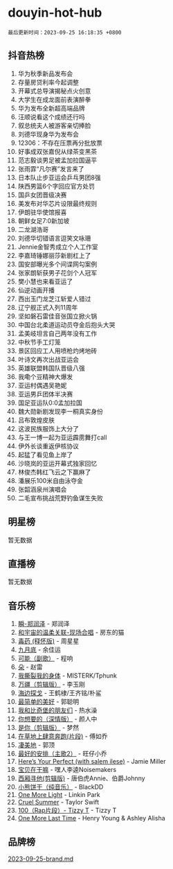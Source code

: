# douyin-hot-hub

`最后更新时间：2023-09-25 16:18:35 +0800`

## 抖音热榜

1. 华为秋季新品发布会
1. 存量房贷利率今起调整
1. 开幕式总导演揭秘点火创意
1. 大学生在成龙面前表演醉拳
1. 华为发布全新超高端品牌
1. 汪顺说看这个成绩还行吗
1. 叙总统夫人被游客亲切捧脸
1. 刘德华现身华为发布会
1. 12306：不存在压票再分批放票
1. 好事成双张嘉倪从绿茶变黑茶
1. 范志毅谈男足被孟加拉国逼平
1. 张雨霏“凡尔赛”发言来了
1. 日本队止步亚运会乒乓男团8强
1. 陕西男篮6个字回应官方处罚
1. 国乒女团晋级决赛
1. 美发布对华芯片设限最终规则
1. 伊朗驻华使馆报喜
1. 朝鲜女足7:0新加坡
1. 二龙湖浩哥
1. 刘德华切错语言逗笑文咏珊
1. Jennie金智秀成立个人工作室
1. 李嘉琦锤娜丽莎新剧杠上了
1. 国安部曝光多个间谍网勾案例
1. 张家朗斩获男子花剑个人冠军
1. 樊小慧也来看亚运了
1. 仙逆动画开播
1. 西出玉门龙芝江斩爱人错过
1. 辽宁舰正式入列11周年
1. 坚如磐石雷佳音张国立掀火锅
1. 中国台北柔道运动员夺金后抱头大哭
1. 孟美岐坦言自己两年没有工作
1. 中秋节手工灯笼
1. 景区回应工人用喷枪灼烤地砖
1. 叶诗文再次出战亚运会
1. 英雄联盟韩国队晋级八强
1. 我嘞个豆精神大爆发
1. 亚运村偶遇吴艳妮
1. 亚运男乒团体半决赛
1. 国足亚运队0:0孟加拉国
1. 魏大勋新剧发现李一桐真实身份
1. 吕布敦煌皮肤
1. 这波民族服饰上大分了
1. 与王一博一起为亚运霹雳舞打call
1. 伊外长谈重返伊核协议
1. 起猛了看见鱼上岸了
1. 沙晓岚的亚运开幕式独家回忆
1. 林俊杰韩红飞云之下赢麻了
1. 潘展乐100米自由泳夺金
1. 张韶涵泉州演唱会
1. 二毛宣布挑战荒野钓鱼谋生失败

## 明星榜

暂无数据

## 直播榜

暂无数据

## 音乐榜

1. [瞬-郑润泽](https://sf3-cdn-tos.douyinstatic.com/obj/tos-cn-ve-2774/oYXHIohzvbNAzBhHgyksWpRM4bfkDsBdBDAynw) - 郑润泽
1. [和宇宙的温柔关联-现场合唱](https://sf3-cdn-tos.douyinstatic.com/obj/tos-cn-ve-2774/o0hONGDYQBgk0e5bqDeQOonVmncA6tC2nBwZLT) - 房东的猫
1. [毒药 (释怀版)](https://sf3-cdn-tos.douyinstatic.com/obj/tos-cn-ve-2774/oYILMEAzspdZBIzy4frJNB8ZHPHWAhiwowd4Ad) - 周星星
1. [九月底](https://sf3-cdn-tos.douyinstatic.com/obj/tos-cn-ve-2774/oMfewG4PDTFhF8iz3OGQ7ABH5i6fCgnMaoCbzZ) - 余佳运
1. [可能（副歌）](https://sf6-cdn-tos.douyinstatic.com/obj/tos-cn-ve-2774/cde1731888894259b333569393c2fb51) - 程响
1. [朵](https://sf3-cdn-tos.douyinstatic.com/obj/tos-cn-ve-2774/932f5bdfcd7c47b880525e92ab8a4999) - 赵雷
1. [我撕裂我的身体](https://sf3-cdn-tos.douyinstatic.com/obj/tos-cn-ve-2774/o0cWZzf7vIzpjLQBHPXwtFhMxYUvsP8AoC8EgA) - MISTERK/Tphunk
1. [万疆（剪辑版）](https://sf6-cdn-tos.douyinstatic.com/obj/tos-cn-ve-2774/ooG7oVgFlDTelKCjCsTTobQvbdtj1BBQXnfZd8) - 李玉刚
1. [海边探戈](https://sf3-cdn-tos.douyinstatic.com/obj/tos-cn-ve-2774/os9gE0VQCGqt6VQkZDyBBYvfSDY0QFe3vVmubn) - 王鹤棣/王齐铭/朴鲨
1. [最简单的美好](https://sf6-cdn-tos.douyinstatic.com/obj/tos-cn-ve-2774/a3623594908d4f208709c19c9584f981) - 郭聪明
1. [我和比奇堡的朋友们](https://sf3-cdn-tos.douyinstatic.com/obj/tos-cn-ve-2774/f0505db981ea4a6d91453a15924a82aa) - 热水澡
1. [你想要的（深情版）](https://sf3-cdn-tos.douyinstatic.com/obj/tos-cn-ve-2774/oIMnk8GFpoYUtBP39qsBLeMCDPQxxYcI4gbeZS) - 颜人中
1. [是你（剪辑版）](https://sf6-cdn-tos.douyinstatic.com/obj/tos-cn-ve-2774/46019dae783c4c969944217fe1cfafc4) - 梦然
1. [在草地上肆意奔跑(片段)](https://sf3-cdn-tos.douyinstatic.com/obj/tos-cn-ve-2774/8831d494742f45dabdfa8adb8b817259) - 傅如乔
1. [凄美地](https://sf6-cdn-tos.douyinstatic.com/obj/tos-cn-ve-2774/oshF4RgFMhmTSa4jCaHNUXI0NetFtBBQBzBZdf) - 郭顶
1. [最好的安排（主歌2）](https://sf3-cdn-tos.douyinstatic.com/obj/tos-cn-ve-2774/oMMZX1DuHpMwgoDztBmZswgQnbCeeANZxBHkFY) - 旺仔小乔
1. [Here’s Your Perfect (with salem ilese)](https://sf3-cdn-tos.douyinstatic.com/obj/tos-cn-ve-2774/076b1576c6c546598f803fe53da388a7) - Jamie Miller
1. [宝贝在干嘛](https://sf3-cdn-tos.douyinstatic.com/obj/tos-cn-ve-2774/okW4hBCfJI5B2ZEgTCtikhMW7IafzNrBQIYkpJ) - 嘿人李逵Noisemakers
1. [西厢寻他(剪辑版)](https://sf6-cdn-tos.douyinstatic.com/obj/tos-cn-ve-2774/oUsAVfAQKlRNxEv5qxvIB8o5qmIWUcXbzJKJhw) - 唐伯虎Annie、伯爵Johnny
1. [小熊饼干（纯音乐）](https://sf3-cdn-tos.douyinstatic.com/obj/tos-cn-ve-2774/c25d7893334c4ded99a2ae09f9e2a7d6) - BlackDD
1. [One More Light](https://sf6-cdn-tos.douyinstatic.com/obj/tos-cn-ve-2774/okIBCInhecoGOE5h6ZvqCBYtfXCIMQEbgkRKgD) - Linkin Park
1. [Cruel Summer](https://sf3-cdn-tos.douyinstatic.com/obj/tos-cn-ve-2774/b35ad770e6d4495abefaa493fa46b555) - Taylor Swift
1. [100（Rap片段）- Tizzy T](https://sf3-cdn-tos.douyinstatic.com/obj/tos-cn-ve-2774/f3d21de5ab834c0f9bb7443c06f73d04) - Tizzy T
1. [One More Last Time](https://sf3-cdn-tos.douyinstatic.com/obj/tos-cn-ve-2774/oAzTlo0LUAdCAIhjktsKWcLAEUKmZwGcOoB1fy) - Henry Young & Ashley Alisha

## 品牌榜

[2023-09-25-brand.md](2023-09-25-brand.md)
